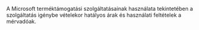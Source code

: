 <Token xmlns:xlink="http://www.w3.org/1999/xlink">A Microsoft terméktámogatási szolgáltatásainak használata tekintetében a szolgáltatás igénybe vételekor hatályos árak és használati feltételek a mérvadóak.</Token>

<!--HONumber=Jun16_HO4-->


